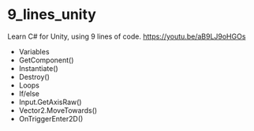 # 9_lines_unity
Learn C# for Unity, using 9 lines of code.
https://youtu.be/aB9LJ9oHGOs

- Variables
- GetComponent()
- Instantiate()
- Destroy()
- Loops
- If/else
- Input.GetAxisRaw()
- Vector2.MoveTowards()
- OnTriggerEnter2D()
